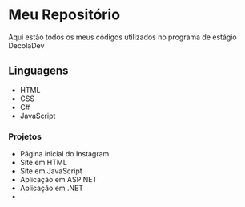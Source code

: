 ﻿# Meu Repositório

Aqui estão todos os meus códigos utilizados no programa de estágio DecolaDev

## Linguagens

- HTML
- CSS
- C#
- JavaScript


### Projetos

- Página inicial do Instagram
- Site em HTML
- Site em JavaScript
- Aplicação em ASP NET
- Aplicação em .NET
- 



